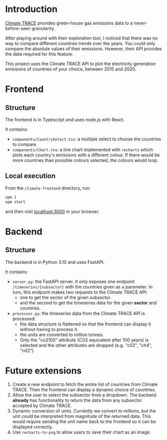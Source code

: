 # Introduction

[Climate TRACE](https://www.climatetrace.org/) provides green-house gas emissions data to a never-before-seen granularity.

After playing around with their exploration tool, I noticed that there was no way to compare different countries trends over the years. You could only compare the absolute values of their emissions.
However, their API provides the data required for this feature.

This project uses the Climate TRACE API to plot the electricity generation emissions of countries of your choice, between 2015 and 2020.

# Frontend
## Structure
The frontend is in Typescript and uses node.js with React.

It contains:
* `components/CountrySelect.txs`: a multiple select to choose the countries to compare.
* `components/Chart.txs`: a line chart implemented with `recharts` which plots each country's emissions with a different colour. If there would be more countries than possible colours selected, the colours would loop.

## Local execution
From the `climate-frontend` directory, run:
```bash
npm i
npm start
```
and then visit [localhost:3000](http://localhost:3000/) in your browser.

# Backend
## Structure
The backend is in Python 3.10 and uses FastAPI.

It contains:
* `server.py`: the FastAPI server. It only exposes one endpoint `/timeseries/{subsector}` with the countries given as a parameter. In turn, this endpoint makes two requests to the Climate TRACE API:
    * one to get the sector of the given subsector.
    * and the second to get the timeseries data for the given **sector** and countries.
* `processor.py`: the timeseries data from the Climate TRACE API is processed:
    * the data structure is flattened so that the frontend can display it without having to process it.
    * the units are converted to million tonnes.
    * Only the "co2100" attribute (CO2 equivalent after 100 years) is selected and the other attributes are dropped (e.g. "c02", "ch4", "n02")


# Future extensions
1. Create a new endpoint to fetch the entire list of countries from Climate TRACE. Then the frontend can display a dynamic choice of countries.
2. Allow the user to select the subsector from a dropdown. The backend **already** has functionality to return the data from any subsector accepted by Climate TRACE.
3. Dynamic conversion of units. Currently we convert to millions, but the unit could be interpreted from magnitude of the returned data. This would require sending the unit name back to the frontend so it can be displayed correctly.
4. Use `recharts-to-png` to allow users to save their chart as an image.

